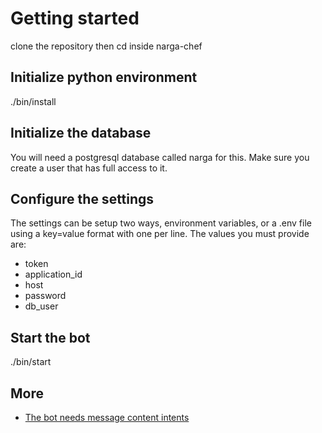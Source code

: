 # Getting started
clone the repository then cd inside narga-chef
## Initialize python environment
./bin/install
## Initialize the database
You will need a postgresql database called narga for this. Make sure you create a user that has full access to it. 
## Configure the settings
The settings can be setup two ways, environment variables, or a .env file using a key=value format with one per line.
The values you must provide are:
* token
* application_id
* host
* password
* db_user
## Start the bot
./bin/start

## More
* [The bot needs message content intents](https://discord.com/developers/docs/topics/gateway#message-content-intent)
